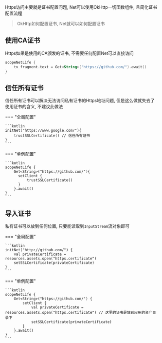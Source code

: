 Https访问主要就是证书配置问题, Net可以使用OkHttp一切函数组件, 且简化证书配置流程

> OkHttp如何配置证书, Net就可以如何配置证书

## 使用CA证书

Https如果是使用的CA颁发的证书, 不需要任何配置Net可以直接访问

```kotlin
scopeNetLife {
    tv_fragment.text = Get<String>("https://github.com/").await()
}
```

## 信任所有证书

信任所有证书可以解决无法访问私有证书的Https地址问题, 但是这么做就失去了使用证书的含义, 不建议此做法

=== "全局配置"

    ```kotlin
    initNet("https://www.google.com/"){
        trustSSLCertificate() // 信任所有证书
    }
    ```
=== "单例配置"

    ```kotlin
    scopeNetLife {
        Get<String>("https://github.com/"){
          setClient {
              trustSSLCertificate()
          }
        }.await()
    }
    ```

## 导入证书

私有证书可以放到任何位置, 只要能读取到`InputStream`流对象即可

=== "全局配置"

    ```kotlin
    initNet("http://github.com/") {
        val privateCertificate = resources.assets.open("https.certificate")
        setSSLCertificate(privateCertificate)
    }
    ```

=== "单例配置"

    ```kotlin
    scopeNetLife {
        Get<String>("https://github.com/") {
            setClient {
                val privateCertificate = resources.assets.open("https.certificate") // 这里的证书是放到应用的资产目录下
                setSSLCertificate(privateCertificate)
            }
        }.await()
    }
    ```






